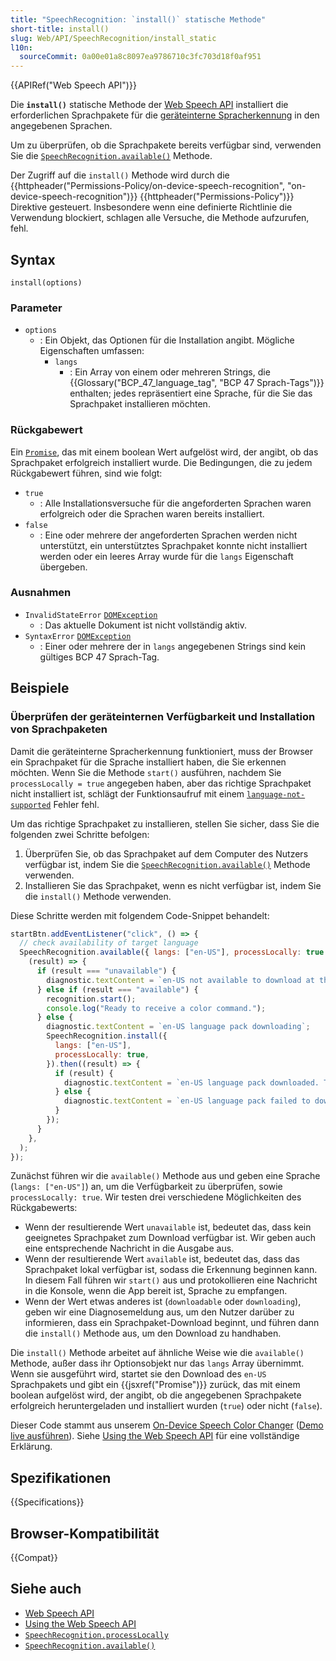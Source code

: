 ```yaml
---
title: "SpeechRecognition: `install()` statische Methode"
short-title: install()
slug: Web/API/SpeechRecognition/install_static
l10n:
  sourceCommit: 0a00e01a8c8097ea9786710c3fc703d18f0af951
---
```


{{APIRef("Web Speech API")}}

Die **`install()`** statische Methode der [Web Speech API](/de/docs/Web/API/Web_Speech_API) installiert die erforderlichen Sprachpakete für die [geräteinterne Spracherkennung](/de/docs/Web/API/Web_Speech_API/Using_the_Web_Speech_API#on-device_speech_recognition) in den angegebenen Sprachen.

Um zu überprüfen, ob die Sprachpakete bereits verfügbar sind, verwenden Sie die [`SpeechRecognition.available()`](/de/docs/Web/API/SpeechRecognition/available_static) Methode.

Der Zugriff auf die `install()` Methode wird durch die {{httpheader("Permissions-Policy/on-device-speech-recognition", "on-device-speech-recognition")}} {{httpheader("Permissions-Policy")}} Direktive gesteuert. Insbesondere wenn eine definierte Richtlinie die Verwendung blockiert, schlagen alle Versuche, die Methode aufzurufen, fehl.

## Syntax

```js-nolint
install(options)
```

### Parameter

- `options`
  - : Ein Objekt, das Optionen für die Installation angibt. Mögliche Eigenschaften umfassen:
    - `langs`
      - : Ein Array von einem oder mehreren Strings, die {{Glossary("BCP_47_language_tag", "BCP 47 Sprach-Tags")}} enthalten; jedes repräsentiert eine Sprache, für die Sie das Sprachpaket installieren möchten.

### Rückgabewert

Ein [`Promise`](/de/docs/Web/JavaScript/Reference/Global_Objects/Promise), das mit einem boolean Wert aufgelöst wird, der angibt, ob das Sprachpaket erfolgreich installiert wurde. Die Bedingungen, die zu jedem Rückgabewert führen, sind wie folgt:

- `true`
  - : Alle Installationsversuche für die angeforderten Sprachen waren erfolgreich oder die Sprachen waren bereits installiert.
- `false`
  - : Eine oder mehrere der angeforderten Sprachen werden nicht unterstützt, ein unterstütztes Sprachpaket konnte nicht installiert werden oder ein leeres Array wurde für die `langs` Eigenschaft übergeben.

### Ausnahmen

- `InvalidStateError` [`DOMException`](/de/docs/Web/API/DOMException)
  - : Das aktuelle Dokument ist nicht vollständig aktiv.
- `SyntaxError` [`DOMException`](/de/docs/Web/API/DOMException)
  - : Einer oder mehrere der in `langs` angegebenen Strings sind kein gültiges BCP 47 Sprach-Tag.

## Beispiele

### Überprüfen der geräteinternen Verfügbarkeit und Installation von Sprachpaketen

Damit die geräteinterne Spracherkennung funktioniert, muss der Browser ein Sprachpaket für die Sprache installiert haben, die Sie erkennen möchten. Wenn Sie die Methode `start()` ausführen, nachdem Sie `processLocally = true` angegeben haben, aber das richtige Sprachpaket nicht installiert ist, schlägt der Funktionsaufruf mit einem [`language-not-supported`](/de/docs/Web/API/SpeechRecognitionErrorEvent/error#language-not-supported) Fehler fehl.

Um das richtige Sprachpaket zu installieren, stellen Sie sicher, dass Sie die folgenden zwei Schritte befolgen:

1. Überprüfen Sie, ob das Sprachpaket auf dem Computer des Nutzers verfügbar ist, indem Sie die [`SpeechRecognition.available()`](/de/docs/Web/API/SpeechRecognition/available_static) Methode verwenden.
2. Installieren Sie das Sprachpaket, wenn es nicht verfügbar ist, indem Sie die `install()` Methode verwenden.

Diese Schritte werden mit folgendem Code-Snippet behandelt:

```js
startBtn.addEventListener("click", () => {
  // check availability of target language
  SpeechRecognition.available({ langs: ["en-US"], processLocally: true }).then(
    (result) => {
      if (result === "unavailable") {
        diagnostic.textContent = `en-US not available to download at this time. Sorry!`;
      } else if (result === "available") {
        recognition.start();
        console.log("Ready to receive a color command.");
      } else {
        diagnostic.textContent = `en-US language pack downloading`;
        SpeechRecognition.install({
          langs: ["en-US"],
          processLocally: true,
        }).then((result) => {
          if (result) {
            diagnostic.textContent = `en-US language pack downloaded. Try again.`;
          } else {
            diagnostic.textContent = `en-US language pack failed to download. Try again later.`;
          }
        });
      }
    },
  );
});
```

Zunächst führen wir die `available()` Methode aus und geben eine Sprache (`langs: ["en-US"]`) an, um die Verfügbarkeit zu überprüfen, sowie `processLocally: true`. Wir testen drei verschiedene Möglichkeiten des Rückgabewerts:

- Wenn der resultierende Wert `unavailable` ist, bedeutet das, dass kein geeignetes Sprachpaket zum Download verfügbar ist. Wir geben auch eine entsprechende Nachricht in die Ausgabe aus.
- Wenn der resultierende Wert `available` ist, bedeutet das, dass das Sprachpaket lokal verfügbar ist, sodass die Erkennung beginnen kann. In diesem Fall führen wir `start()` aus und protokollieren eine Nachricht in die Konsole, wenn die App bereit ist, Sprache zu empfangen.
- Wenn der Wert etwas anderes ist (`downloadable` oder `downloading`), geben wir eine Diagnosemeldung aus, um den Nutzer darüber zu informieren, dass ein Sprachpaket-Download beginnt, und führen dann die `install()` Methode aus, um den Download zu handhaben.

Die `install()` Methode arbeitet auf ähnliche Weise wie die `available()` Methode, außer dass ihr Optionsobjekt nur das `langs` Array übernimmt. Wenn sie ausgeführt wird, startet sie den Download des `en-US` Sprachpakets und gibt ein {{jsxref("Promise")}} zurück, das mit einem boolean aufgelöst wird, der angibt, ob die angegebenen Sprachpakete erfolgreich heruntergeladen und installiert wurden (`true`) oder nicht (`false`).

Dieser Code stammt aus unserem [On-Device Speech Color Changer](https://github.com/mdn/dom-examples/tree/main/web-speech-api/on-device-speech-color-changer) ([Demo live ausführen](https://mdn.github.io/dom-examples/web-speech-api/on-device-speech-color-changer/)). Siehe [Using the Web Speech API](/de/docs/Web/API/Web_Speech_API/Using_the_Web_Speech_API) für eine vollständige Erklärung.

## Spezifikationen

{{Specifications}}

## Browser-Kompatibilität

{{Compat}}

## Siehe auch

- [Web Speech API](/de/docs/Web/API/Web_Speech_API)
- [Using the Web Speech API](/de/docs/Web/API/Web_Speech_API/Using_the_Web_Speech_API)
- [`SpeechRecognition.processLocally`](/de/docs/Web/API/SpeechRecognition/processLocally)
- [`SpeechRecognition.available()`](/de/docs/Web/API/SpeechRecognition/available_static)
